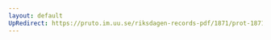 ```yaml
---
layout: default
UpRedirect: https://pruto.im.uu.se/riksdagen-records-pdf/1871/prot-1871--fk--508/prot-1871--fk--508_058.pdf
---
```

